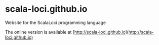 # scala-loci.github.io
Website for the ScalaLoci programming language

The online version is available at [http://scala-loci.github.io](http://scala-loci.github.io)
